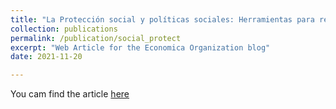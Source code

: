 ```yaml
---
title: "La Protección social y políticas sociales: Herramientas para reducir brechas antes, durante y después de la crisis del Covid-19 en Perú"
collection: publications
permalink: /publication/social_protect
excerpt: "Web Article for the Economica Organization blog"
date: 2021-11-20

---
```


You cam find the article [here](https://economica.pe/proteccion-social-y-politicas-brechas-covid-19-peru/)